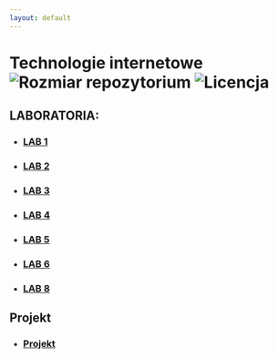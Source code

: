```yaml
---
layout: default
---
```

 
# Technologie internetowe ![Rozmiar repozytorium](https://img.shields.io/github/repo-size/Prawy126/Technologie_Internetowe) ![Licencja](https://img.shields.io/github/license/Prawy126/Technologie_Internetowe)

## LABORATORIA:

- ### [LAB 1](https://prawy126.github.io/Technologie_Internetowe/lab1) 

- ### [LAB 2](https://prawy126.github.io/Technologie_Internetowe/lab2)

 
- ### [LAB 3](https://prawy126.github.io/Technologie_Internetowe/lab3) 


- ### [LAB 4](https://prawy126.github.io/Technologie_Internetowe/lab4) 


- ### [LAB 5](https://prawy126.github.io/Technologie_Internetowe/lab5) 


- ### [LAB 6](https://prawy126.github.io/Technologie_Internetowe/lab6) 


- ### [LAB 8](https://prawy126.github.io/Technologie_Internetowe/lab8) 

## Projekt

- ### [Projekt](https://prawy126.github.io/Technologie_Internetowe/projekt/index)


